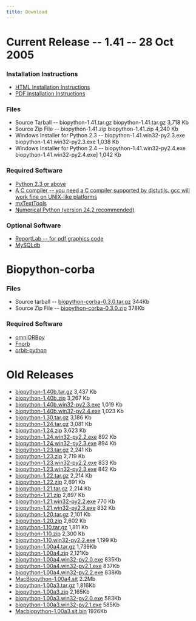 ```yaml
---
title: Download
---
```


Current Release -- 1.41 -- 28 Oct 2005
======================================

### Installation Instructions

-   [HTML Installation Instructions](Installation.html "wikilink")
-   [PDF Installation Instructions](media:Installation.pdf "wikilink")

### Files

-   Source Tarball -- biopython-1.41.tar.gz biopython-1.41.tar.gz 3,718
    Kb
-   Source Zip File -- biopython-1.41.zip biopython-1.41.zip 4,240 Kb
-   Windows Installer for Python 2.3 -- biopython-1.41.win32-py2.3.exe
    biopython-1.41.win32-py2.3.exe 1,038 Kb
-   Windows Installer for Python 2.4 -- biopython-1.41.win32-py2.4.exe
    biopython-1.41.win32-py2.4.exe] 1,042 Kb

### Required Software

-   [Python 2.3 or above](http://www.python.org)
-   [A C compiler -- you need a C compiler supported by distutils. gcc
    will work fine on UNIX-like
    platforms](http://www.python.org/doc/current/inst/inst.html)
-   [mxTextTools](http://www.lemburg.com/files/python/mxTextTools.html)
-   [Numerical Python (version 24.2
    recommended)](http://sourceforge.net/projects/numpy)

### Optional Software

-   [ReportLab -- for pdf graphics
    code](http://www.reportlab.org/downloads.html)
-   [MySQLdb](http://sourceforge.net/projects/mysql-python)

Biopython-corba
===============

### Files

-   Source tarball --
    [biopython-corba-0.3.0.tar.gz](http://biopython.open-bio.org/static/DIST/biopython-corba-0.3.0.tar.gz)
    344Kb
-   Source Zip File --
    [biopython-corba-0.3.0.zip](http://biopython.open-bio.org/static/DIST/biopython-corba-0.3.0.zip)
    378Kb

### Required Software

-   [omniORBpy](http://omniorb.sourceforge.net)
-   [Fnorb](http://fnorb.sourceforge.net)
-   [orbit-python](http://sourceforge.net/projects/orbit-python)

Old Releases
============

-   [biopython-1.40b.tar.gz](http://biopython.open-bio.org/static/DIST/biopython-1.40b.tar.gz)
    3,437 Kb
-   [biopython-1.40b.zip](http://biopython.open-bio.org/static/DIST/biopython-1.40b.zip)
    3,267 Kb
-   [biopython-1.40b.win32-py2.3.exe](http://biopython.open-bio.org/static/DIST/biopython-1.40b.win32-py2.3.exe)
    1,019 Kb
-   [biopython-1.40b.win32-py2.4.exe](http://biopython.open-bio.org/static/DIST/biopython-1.40b.win32-py2.4.exe)
    1,023 Kb
-   [biopython-1.30.tar.gz](http://biopython.open-bio.org/static/DIST/biopython-1.30.tar.gz)
    3,186 Kb
-   [biopython-1.24.tar.gz](http://biopython.open-bio.org/static/DIST/biopython-1.24.tar.gz)
    3,081 Kb
-   [biopython-1.24.zip](http://biopython.open-bio.org/static/DIST/biopython-1.24.zip)
    3,623 Kb
-   [biopython-1.24.win32-py2.2.exe](http://biopython.open-bio.org/static/DIST/biopython-1.24.win32-py2.2.exe)
    892 Kb
-   [biopython-1.24.win32-py2.3.exe](http://biopython.open-bio.org/static/DIST/biopython-1.24.win32-py2.3.exe)
    894 Kb
-   [biopython-1.23.tar.gz](http://biopython.open-bio.org/static/DIST/biopython-1.23.tar.gz)
    2,241 Kb
-   [biopython-1.23.zip](http://biopython.open-bio.org/static/DIST/biopython-1.23.zip)
    2,719 Kb
-   [biopython-1.23.win32-py2.2.exe](http://biopython.open-bio.org/static/DIST/biopython-1.23.win32-py2.2.exe)
    833 Kb
-   [biopython-1.23.win32-py2.3.exe](http://biopython.open-bio.org/static/DIST/biopython-1.23.win32-py2.3.exe)
    842 Kb
-   [biopython-1.22.tar.gz](http://biopython.open-bio.org/static/DIST/biopython-1.22.tar.gz)
    2,214 Kb
-   [biopython-1.22.zip](http://biopython.open-bio.org/static/DIST/biopython-1.22.zip)
    2,691 Kb
-   [biopython-1.21.tar.gz](http://biopython.open-bio.org/static/DIST/biopython-1.21.tar.gz)
    2,214 Kb
-   [biopython-1.21.zip](http://biopython.open-bio.org/static/DIST/biopython-1.21.zip)
    2,897 Kb
-   [biopython-1.21.win32-py2.2.exe](http://biopython.open-bio.org/static/DIST/biopython-1.21.win32-py2.2.exe)
    770 Kb
-   [biopython-1.21.win32-py2.3.exe](http://biopython.open-bio.org/static/DIST/biopython-1.21.win32-py2.3.exe)
    832 Kb
-   [biopython-1.20.tar.gz](http://biopython.open-bio.org/static/DIST/biopython-1.20.tar.gz)
    2,101 Kb
-   [biopython-1.20.zip](http://biopython.open-bio.org/static/DIST/biopython-1.20.zip)
    2,602 Kb
-   [biopython-1.10.tar.gz](http://biopython.open-bio.org/static/DIST/biopython-1.10.tar.gz)
    1,811 Kb
-   [biopython-1.10.zip](http://biopython.open-bio.org/static/DIST/biopython-1.10.zip)
    2,300 Kb
-   [biopython-1.10.win32-py2.2.exe](http://biopython.open-bio.org/static/DIST/biopython-1.10.win32-py2.2.exe)
    1,199 Kb
-   [biopython-1.00a4.tar.gz](http://biopython.open-bio.org/static/DIST/biopython-1.00a4.tar.gz)
    1,739Kb
-   [biopython-1.00a4.zip](http://biopython.open-bio.org/static/DIST/biopython-1.00a4.zip)
    2,121Kb
-   [biopython-1.00a4.win32-py2.0.exe](http://biopython.open-bio.org/static/DIST/biopython-1.00a4.win32-py2.0.exe)
    835Kb
-   [biopython-1.00a4.win32-py2.1.exe](http://biopython.open-bio.org/static/DIST/biopython-1.00a4.win32-py2.1.exe)
    837Kb
-   [biopython-1.00a4.win32-py2.2.exe](http://biopython.open-bio.org/static/DIST/biopython-1.00a4.win32-py2.2.exe)
    838Kb
-   [MacBiopython-1.00a4.sit](http://biopython.open-bio.org/static/DIST/MacBiopython-1.00a4.sit)
    2.2Mb
-   [biopython-1.00a3.tar.gz](http://biopython.open-bio.org/static/DIST/biopython-1.00a3.tar.gz)
    1,816Kb
-   [biopython-1.00a3.zip](http://biopython.open-bio.org/static/DIST/biopython-1.00a3.zip)
    2,165Kb
-   [biopython-1.00a3.win32-py2.0.exe](http://biopython.open-bio.org/static/DIST/biopython-1.00a3.win32-py2.0.exe)
    583Kb
-   [biopython-1.00a3.win32-py2.1.exe](http://biopython.open-bio.org/static/DIST/biopython-1.00a3.win32-py2.1.exe)
    585Kb
-   [Macbiopython-1.00a3.sit.bin](http://biopython.open-bio.org/static/DIST/Macbiopython-1.00a3.sit.bin)
    1926Kb


